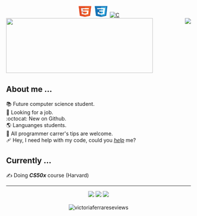 
<div style="display: inline_block" align=center>
<a href="https://github.com/victoriaferrarese"><img alt="HTML" height="30" width="40" src="https://raw.githubusercontent.com/devicons/devicon/master/icons/html5/html5-original.svg"></a>
<a href="https://github.com/victoriaferrarese"><img alt="CSS" height="30" width="40" src="https://raw.githubusercontent.com/devicons/devicon/master/icons/css3/css3-original.svg"></a>
<a  href="https://github.com/victoriaferrarese"><img alt="C" height="30" width="40" src="https://cdn.jsdelivr.net/gh/devicons/devicon/icons/c/c-original.svg"></a>
<br>
</div>
<div>
<a href="https://github.com/victoriaferrarese"><img height="150em" width=400em  src="https://github-readme-stats.vercel.app/api/top-langs/?username=victoriaferrarese&layout=compact&langs_count=7&theme=nord"></a>
<a href="https://github.com/victoriaferrarese"><img align=right src="https://user-images.githubusercontent.com/89160221/130704256-d446fa2b-b38c-478f-9819-b77185b3ff04.gif"></a> 
</div>


## About me  ...
📚 Future computer science student. <br>
🔎 Looking for a job. <br>
:octocat: New on Github. <br>
🌎 Languanges students. <br>
🤝 All programmer carrer's tips are welcome. <br>
🩹 Hey, I need help with my code, could you <a href=https://github.com/victoriaferrarese/cs50x_2021/blob/main/README.md>_help_</a> me?

## Currently ...
 ✍️ Doing  _**CS50x**_  course (Harvard) <br>

***
 <div align=center >
  <a href="https://instagram.com/_vickfeh_" target="_blank"><img src="https://img.shields.io/badge/-Instagram-%23E4405F?style=for-the-badge&logo=instagram&logoColor=white" ></a>
  <a href="https://www.linkedin.com/in/victoria-ferrarese-6891bb217/" target="_blank"><img src="https://img.shields.io/badge/-LinkedIn-%230077B5?style=for-the-badge&logo=linkedin&logoColor=white" ></a>
 <a href = "mailto:victoriaferrarese1@gmail.com"><img src="https://img.shields.io/badge/-Gmail-%23333?style=for-the-badge&logo=gmail&logoColor=white" ></a>
</div> <br>
 <div align=center>
  <img src="https://komarev.com/ghpvc/?username=victoriaferrarese&label=Profile%20views&color=blue&style=flat" alt="victoriaferrareseviews"/>
</div>
